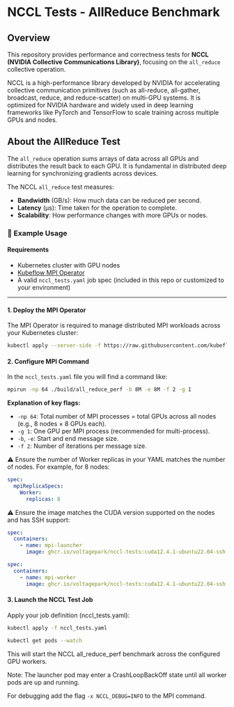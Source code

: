 # NCCL Tests - AllReduce Benchmark

## Overview

This repository provides performance and correctness tests for **NCCL (NVIDIA Collective Communications Library)**, focusing on the `all_reduce` collective operation.

NCCL is a high-performance library developed by NVIDIA for accelerating collective communication primitives (such as all-reduce, all-gather, broadcast, reduce, and reduce-scatter) on multi-GPU systems. It is optimized for NVIDIA hardware and widely used in deep learning frameworks like PyTorch and TensorFlow to scale training across multiple GPUs and nodes.

## About the AllReduce Test

The `all_reduce` operation sums arrays of data across all GPUs and distributes the result back to each GPU. It is fundamental in distributed deep learning for synchronizing gradients across devices.

The NCCL `all_reduce` test measures:

- **Bandwidth** (GB/s): How much data can be reduced per second.
- **Latency** (μs): Time taken for the operation to complete.
- **Scalability**: How performance changes with more GPUs or nodes.

### 🚀 Example Usage

#### Requirements

- Kubernetes cluster with GPU nodes
- [Kubeflow MPI Operator](https://github.com/kubeflow/mpi-operator)
- A valid `nccl_tests.yaml` job spec (included in this repo or customized to your environment)

---

#### 1. Deploy the MPI Operator

The MPI Operator is required to manage distributed MPI workloads across your Kubernetes cluster:
```bash
kubectl apply --server-side -f https://raw.githubusercontent.com/kubeflow/mpi-operator/v0.6.0/deploy/v2beta1/mpi-operator.yaml
```

#### 2. Configure MPI Command

In the `nccl_tests.yaml` file you will find a command like:
```bash
mpirun -np 64 ./build/all_reduce_perf -b 8M -e 8M -f 2 -g 1
```
**Explanation of key flags:**
- `-np 64`: Total number of MPI processes = total GPUs across all nodes (e.g., 8 nodes × 8 GPUs each).
- `-g 1`: One GPU per MPI process (recommended for multi-process).
- `-b`, `-e`: Start and end message size.
- `-f 2`: Number of iterations per message size.

⚠️ Ensure the number of Worker replicas in your YAML matches the number of nodes. For example, for 8 nodes:
```yaml
spec:
  mpiReplicaSpecs:
    Worker:
      replicas: 8
```

⚠️ Ensure the image matches the CUDA version supported on the nodes and has SSH support:
```yaml
spec:
  containers:
    - name: mpi-launcher
      image: ghcr.io/voltagepark/nccl-tests:cuda12.4.1-ubuntu22.04-ssh

spec:
  containers:
    - name: mpi-worker
      image: ghcr.io/voltagepark/nccl-tests:cuda12.4.1-ubuntu22.04-ssh
```

#### 3. Launch the NCCL Test Job

Apply your job definition (nccl_tests.yaml):
```bash
kubectl apply -f nccl_tests.yaml

kubectl get pods --watch
```
This will start the NCCL all_reduce_perf benchmark across the configured GPU workers.

Note: The launcher pod may enter a CrashLoopBackOff state until all worker pods are up and running. 

For debugging add the flag `-x NCCL_DEBUG=INFO` to the MPI command.
